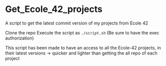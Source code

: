 # Get_Ecole_42_projects
A script to get the latest commit version of my projects from Ecole 42

Clone the repo
Execute the script as `./script.sh` (Be sure to have the exec authorization)

This script has been made to have an access to all the Ecole-42 projects, in their latest versions -> quicker and lighter than getting the all repo of each project
